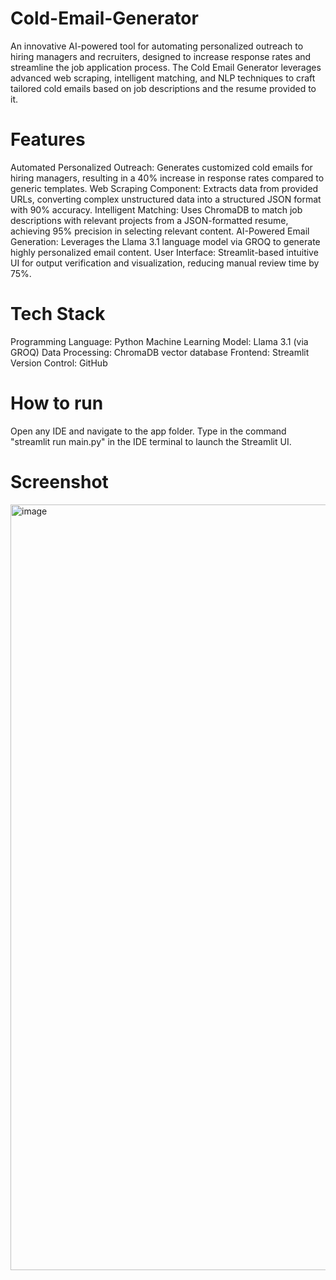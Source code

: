 # Cold-Email-Generator

An innovative AI-powered tool for automating personalized outreach to hiring managers and recruiters, designed to increase response rates and streamline the job application process. The Cold Email Generator leverages advanced web scraping, intelligent matching, and NLP techniques to craft tailored cold emails based on job descriptions and the resume provided to it.

# Features
Automated Personalized Outreach: Generates customized cold emails for hiring managers, resulting in a 40% increase in response rates compared to generic templates.
Web Scraping Component: Extracts data from provided URLs, converting complex unstructured data into a structured JSON format with 90% accuracy.
Intelligent Matching: Uses ChromaDB to match job descriptions with relevant projects from a JSON-formatted resume, achieving 95% precision in selecting relevant content.
AI-Powered Email Generation: Leverages the Llama 3.1 language model via GROQ to generate highly personalized email content.
User Interface: Streamlit-based intuitive UI for output verification and visualization, reducing manual review time by 75%.

# Tech Stack
Programming Language: Python
Machine Learning Model: Llama 3.1 (via GROQ)
Data Processing: ChromaDB vector database
Frontend: Streamlit
Version Control: GitHub

# How to run
Open any IDE and navigate to the app folder. Type in the command "streamlit run main.py" in the IDE terminal to launch the Streamlit UI.

# Screenshot
<img width="1225" alt="image" src="https://github.com/user-attachments/assets/6a35decc-dbda-434e-a37e-e112ecc88db4">
